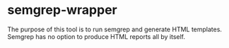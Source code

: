 # semgrep-wrapper
The purpose of this tool is to run semgrep and generate HTML templates. Semgrep has no option to produce HTML reports all by itself. 
